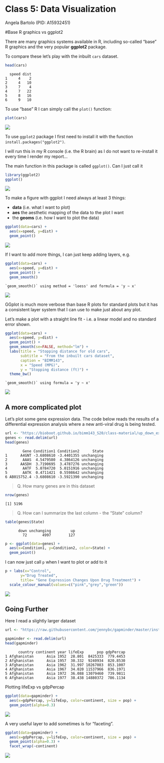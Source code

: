 # Class 5: Data Visualization
Angela Bartolo (PID: A15932451)

\#Base R graphics vs ggplot2

There are many graphics systems available in R, including so-called
“base” R graphics and the very popular **ggplot2** package.

To compare these let’s play with the inbuilt `cars` dataset.

``` r
head(cars)
```

      speed dist
    1     4    2
    2     4   10
    3     7    4
    4     7   22
    5     8   16
    6     9   10

To use “base” R I can simply call the `plot()` function:

``` r
plot(cars)
```

![](Class05_files/figure-commonmark/unnamed-chunk-2-1.png)

To use `ggplot2` package I first need to install it with the function
`install.packages("ggplot2")`.

I will run this in my R console (i.e. the R brain) as I do not want to
re-install it every time I render my report…

The main function in this package is called `ggplot()`. Can I just call
it

``` r
library(ggplot2)
ggplot()
```

![](Class05_files/figure-commonmark/unnamed-chunk-3-1.png)

To make a figure with ggplot I need always at least 3 things:

- **data** (i.e. what I want to plot)
- **aes** the aesthetic mapping of the data to the plot I want
- the **geoms** (i.e. how I want to plot the data)

``` r
ggplot(data=cars) + 
  aes(x=speed, y=dist) +
  geom_point()
```

![](Class05_files/figure-commonmark/unnamed-chunk-4-1.png)

If I want to add more things, I can just keep adding layers, e.g.

``` r
ggplot(data=cars) + 
  aes(x=speed, y=dist) +
  geom_point() +
  geom_smooth()
```

    `geom_smooth()` using method = 'loess' and formula = 'y ~ x'

![](Class05_files/figure-commonmark/unnamed-chunk-5-1.png)

GGplot is much more verbose than base R plots for standard plots but it
has a consistent layer system that I can use to make just about any
plot.

Let’s make a plot with a straight line fit - i.e. a linear model and no
standard error shown.

``` r
ggplot(data=cars) + 
  aes(x=speed, y=dist) +
  geom_point() +
  geom_smooth(se=FALSE, method="lm") +
  labs(title = "Stopping distance for old cars", 
       subtitle = "From the inbuilt cars dataset",
       caption = "BIMM143", 
       x = "Speed (MPG)",
       y = "Stopping distance (ft)") +
  theme_bw()
```

    `geom_smooth()` using formula = 'y ~ x'

![](Class05_files/figure-commonmark/unnamed-chunk-6-1.png)

## A more complicated plot

Let’s plot some gene expression data. The code below reads the results
of a differential expression analysis where a new anti-viral drug is
being tested.

``` r
url <- "https://bioboot.github.io/bimm143_S20/class-material/up_down_expression.txt"
genes <- read.delim(url)
head(genes)
```

            Gene Condition1 Condition2      State
    1      A4GNT -3.6808610 -3.4401355 unchanging
    2       AAAS  4.5479580  4.3864126 unchanging
    3      AASDH  3.7190695  3.4787276 unchanging
    4       AATF  5.0784720  5.0151916 unchanging
    5       AATK  0.4711421  0.5598642 unchanging
    6 AB015752.4 -3.6808610 -3.5921390 unchanging

> Q. How many genes are in this dataset

``` r
nrow(genes)
```

    [1] 5196

> Q. How can I summarize the last column - the “State” column?

``` r
table(genes$State)
```


          down unchanging         up 
            72       4997        127 

``` r
p <- ggplot(data=genes) +
  aes(x=Condition1, y=Condition2, color=State) +
  geom_point()
```

I can now just call `p` when I want to plot or add to it

``` r
p + labs(x="Control", 
       y="Drug Treated",
       title= "Gene Expression Changes Upon Drug Treatment") + 
  scale_colour_manual(values=c("pink","grey","green"))
```

![](Class05_files/figure-commonmark/unnamed-chunk-11-1.png)

## Going Further

Here I read a slightly larger dataset

``` r
url <- "https://raw.githubusercontent.com/jennybc/gapminder/master/inst/extdata/gapminder.tsv"

gapminder <- read.delim(url)
head(gapminder)
```

          country continent year lifeExp      pop gdpPercap
    1 Afghanistan      Asia 1952  28.801  8425333  779.4453
    2 Afghanistan      Asia 1957  30.332  9240934  820.8530
    3 Afghanistan      Asia 1962  31.997 10267083  853.1007
    4 Afghanistan      Asia 1967  34.020 11537966  836.1971
    5 Afghanistan      Asia 1972  36.088 13079460  739.9811
    6 Afghanistan      Asia 1977  38.438 14880372  786.1134

Plotting lifeExp vs gdpPercap

``` r
ggplot(data=gapminder) +
  aes(x=gdpPercap, y=lifeExp, color=continent, size = pop) +
  geom_point(alpha=0.3)
```

![](Class05_files/figure-commonmark/unnamed-chunk-13-1.png)

A very useful layer to add sometimes is for “faceting”.

``` r
ggplot(data=gapminder) +
  aes(x=gdpPercap, y=lifeExp, color=continent, size = pop) +
  geom_point(alpha=0.3) +
  facet_wrap(~continent)
```

![](Class05_files/figure-commonmark/unnamed-chunk-14-1.png)
